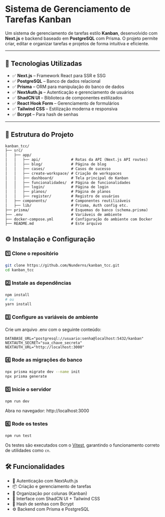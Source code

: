 # Sistema de Gerenciamento de Tarefas Kanban

Um sistema de gerenciamento de tarefas estilo **Kanban**, desenvolvido com **Next.js** e backend baseado em **PostgreSQL** com Prisma. O projeto permite criar, editar e organizar tarefas e projetos de forma intuitiva e eficiente.

---

## 📌 Tecnologias Utilizadas

- ✅ **Next.js** – Framework React para SSR e SSG  
- ✅ **PostgreSQL** – Banco de dados relacional  
- ✅ **Prisma** – ORM para manipulação do banco de dados  
- ✅ **NextAuth.js** – Autenticação e gerenciamento de usuários  
- ✅ **ShadCN UI** – Biblioteca de componentes estilizados  
- ✅ **React Hook Form** – Gerenciamento de formulários  
- ✅ **Tailwind CSS** – Estilização moderna e responsiva  
- ✅ **Bcrypt** – Para hash de senhas  

---

## 📂 Estrutura do Projeto

```txt
kanban_tcc/
├── src/
│   ├── app/
│   │   ├── api/              # Rotas da API (Next.js API routes)
│   │   ├── blog/             # Página de blog
│   │   ├── cases/            # Casos de sucesso
│   │   ├── create-workspace/ # Criação de workspaces
│   │   ├── dashboard/        # Tela principal do Kanban
│   │   ├── funcionalidades/  # Página de funcionalidades
│   │   ├── login/            # Página de login
│   │   ├── planos/           # Página de planos
│   │   ├── register/         # Registro de usuários
│   ├── components/           # Componentes reutilizáveis
│   ├── lib/                  # Prisma, Auth config etc.
├── prisma/                   # Esquemas do banco (schema.prisma)
├── .env                      # Variáveis de ambiente
├── docker-compose.yml        # Configuração do ambiente com Docker
├── README.md                 # Este arquivo
```

## ⚙️ Instalação e Configuração

### 1️⃣ Clone o repositório

```bash
git clone https://github.com/Nunderns/kanban_tcc.git
cd kanban_tcc
```

### 2️⃣ Instale as dependências

```bash
npm install
# ou
yarn install
```

### 3️⃣ Configure as variáveis de ambiente

Crie um arquivo .env com o seguinte conteúdo:

```env
DATABASE_URL="postgresql://usuario:senha@localhost:5432/kanban"
NEXTAUTH_SECRET="sua_chave_secreta"
NEXTAUTH_URL="http://localhost:3000"
```

### 4️⃣ Rode as migrações do banco

```bash
npx prisma migrate dev --name init
npx prisma generate
```

### 5️⃣ Inicie o servidor

```bash
npm run dev
```

Abra no navegador: http://localhost:3000

### 6️⃣ Rode os testes

```bash
npm run test
```

Os testes são executados com o [Vitest](https://vitest.dev/), garantindo o funcionamento correto de utilidades como `cn`.

## 🛠 Funcionalidades

- 🔐 Autenticação com NextAuth.js
- 📦 Criação e gerenciamento de tarefas
- 🧱 Organização por colunas (Kanban)
- 🎨 Interface com ShadCN UI + Tailwind CSS
- 🔐 Hash de senhas com Bcrypt
- ⚙️ Backend com Prisma e PostgreSQL
